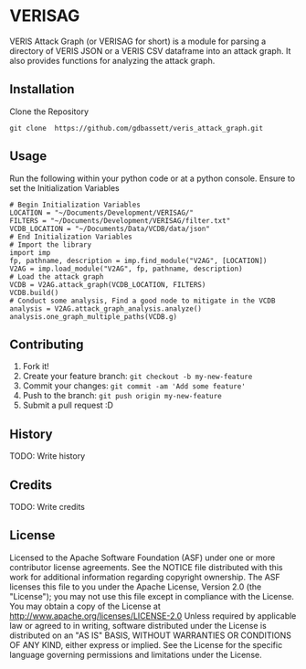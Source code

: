 # VERISAG

VERIS Attack Graph (or VERISAG for short) is a module for parsing a directory of VERIS JSON or a VERIS CSV dataframe into an attack graph.  It also provides functions for analyzing the attack graph.

## Installation

Clone the Repository
```
git clone  https://github.com/gdbassett/veris_attack_graph.git
```

## Usage

Run the following within your python code or at a python console.  Ensure to set the Initialization Variables
```
# Begin Initialization Variables
LOCATION = "~/Documents/Development/VERISAG/"
FILTERS = "~/Documents/Development/VERISAG/filter.txt"
VCDB_LOCATION = "~/Documents/Data/VCDB/data/json"
# End Initialization Variables
# Import the library
import imp
fp, pathname, description = imp.find_module("V2AG", [LOCATION])
V2AG = imp.load_module("V2AG", fp, pathname, description)
# Load the attack graph
VCDB = V2AG.attack_graph(VCDB_LOCATION, FILTERS)
VCDB.build()
# Conduct some analysis, Find a good node to mitigate in the VCDB
analysis = V2AG.attack_graph_analysis.analyze()
analysis.one_graph_multiple_paths(VCDB.g)
```

## Contributing

1. Fork it!
2. Create your feature branch: `git checkout -b my-new-feature`
3. Commit your changes: `git commit -am 'Add some feature'`
4. Push to the branch: `git push origin my-new-feature`
5. Submit a pull request :D

## History

TODO: Write history

## Credits

TODO: Write credits

## License

Licensed to the Apache Software Foundation (ASF) under one
or more contributor license agreements.  See the NOTICE file
distributed with this work for additional information
regarding copyright ownership.  The ASF licenses this file
to you under the Apache License, Version 2.0 (the
"License"); you may not use this file except in compliance
with the License.  You may obtain a copy of the License at
  http://www.apache.org/licenses/LICENSE-2.0
Unless required by applicable law or agreed to in writing,
software distributed under the License is distributed on an
"AS IS" BASIS, WITHOUT WARRANTIES OR CONDITIONS OF ANY
KIND, either express or implied.  See the License for the
specific language governing permissions and limitations
under the License.